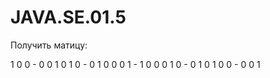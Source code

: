 # JAVA.SE.01.5

Получить матицу:

1 0 0 - 0 0 1
0 1 0 - 0 1 0
0 0 1 - 1 0 0 
0 1 0 - 0 1 0
1 0 0 - 0 0 1
